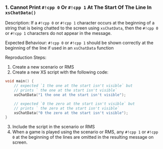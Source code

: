 ### 1. Cannot Print `#!cpp 0` Or `#!cpp 1` At The Start Of The Line In `xsChatData()`

Description: If a `#!cpp 0` or `#!cpp 1` character occurs at the beginning of a string that is being chatted to the screen using `xsChatData`, then the `#!cpp 0` or `#!cpp 1` characters do not appear in the message.

Expected Behaviour: `#!cpp 0` or `#!cpp 1` should be shown correctly at the beginning of the line if used in an `xsChatData` function

Reproduction Steps:

1. Create a new scenario or RMS
2. Create a new XS script with the following code:
```cpp
void main() {
    // expected `1 the one at the start isn't visible` but
    // prints ` the one at the start isn't visible`
    xsChatData("1 the one at the start isn't visible");

    // expected `0 the zero at the start isn't visible` but
    // prints ` the zero at the start isn't visible`
    xsChatData("0 the zero at the start isn't visible");
}
```
3. Include the script in the scenario or RMS
4. When a game is played using the scenario or RMS, any `#!cpp 1` or `#!cpp 0` at the beginning of the lines are omitted in the resulting message on screen.

